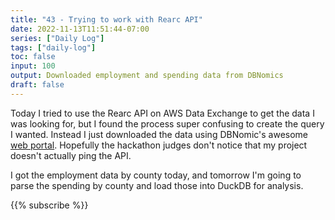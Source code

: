 ```yaml
---
title: "43 - Trying to work with Rearc API"
date: 2022-11-13T11:51:44-07:00
series: ["Daily Log"]
tags: ["daily-log"]
toc: false
input: 100
output: Downloaded employment and spending data from DBNomics
draft: false
---
```

Today I tried to use the Rearc API on AWS Data Exchange to get the data I was looking for, but I found the process super confusing to create the query I wanted. Instead I just downloaded the data using DBNomic's awesome [web portal](https://db.nomics.world/oppins/AFF?dimensions=%7B%22income%22%3A%5B%22ALL%22%5D%7D). Hopefully the hackathon judges don't notice that my project doesn't actually ping the API.

I got the employment data by county today, and tomorrow I'm going to parse the spending by county and load those into DuckDB for analysis.

{{% subscribe %}}
